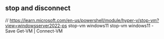 ## stop and disconnect
// https://learn.microsoft.com/en-us/powershell/module/hyper-v/stop-vm?view=windowsserver2022-ps
stop-vm windows11
stop-vm windows11 -Save
Get-VM | Connect-VM